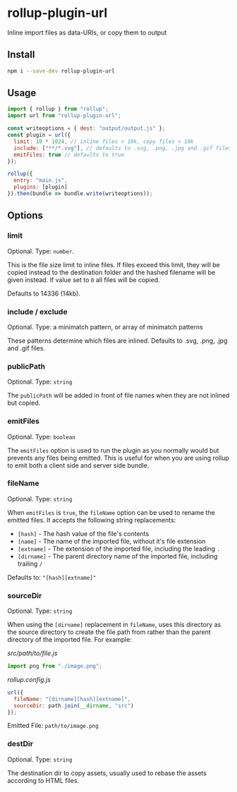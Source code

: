 # rollup-plugin-url

Inline import files as data-URIs, or copy them to output

## Install

```sh
npm i --save-dev rollup-plugin-url
```

## Usage

```js
import { rollup } from "rollup";
import url from "rollup-plugin-url";

const writeoptions = { dest: "output/output.js" };
const plugin = url({
  limit: 10 * 1024, // inline files < 10k, copy files > 10k
  include: ["**/*.svg"], // defaults to .svg, .png, .jpg and .gif files
  emitFiles: true // defaults to true
});

rollup({
  entry: "main.js",
  plugins: [plugin]
}).then(bundle => bundle.write(writeoptions));
```

## Options

### limit

Optional. Type: `number`.

This is the file size limit to inline files. If files exceed this limit, they
will be copied instead to the destination folder and the hashed filename will
be given instead. If value set to `0` all files will be copied.

Defaults to 14336 (14kb).

### include / exclude

Optional. Type: a minimatch pattern, or array of minimatch patterns

These patterns determine which files are inlined. Defaults to .svg, .png, .jpg
and .gif files.

### publicPath

Optional. Type: `string`

The `publicPath` will be added in front of file names when they are not inlined
but copied.

### emitFiles

Optional. Type: `boolean`

The `emitFiles` option is used to run the plugin as you normally would but prevents any files being emitted. This is useful for when you are using rollup to emit both a client side and server side bundle.

### fileName

Optional. Type: `string`

When `emitFiles` is `true`, the `fileName` option can be used to rename the emitted files. It accepts the following string replacements:

- `[hash]` - The hash value of the file's contents
- `[name]` - The name of the imported file, without it's file extension
- `[extname]` - The extension of the imported file, including the leading `.`
- `[dirname]` - The parent directory name of the imported file, including trailing `/`

Defaults to: `"[hash][extname]"`

### sourceDir

Optional. Type: `string`

When using the `[dirname]` replacement in `fileName`, uses this directory as the source directory to create the file path from rather than the parent directory of the imported file. For example:

_src/path/to/file.js_

```js
import png from "./image.png";
```

_rollup.config.js_

```js
url({
  fileName: "[dirname][hash][extname]",
  sourceDir: path.join(__dirname, "src")
});
```

Emitted File: `path/to/image.png`

### destDir

Optional. Type: `string`

The destination dir to copy assets, usually used to rebase the assets according to HTML files.
